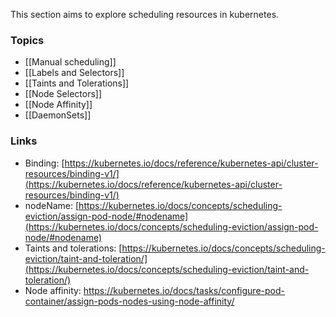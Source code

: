 This section aims to explore scheduling resources in kubernetes.

### Topics
- [[Manual scheduling]]
- [[Labels and Selectors]]
- [[Taints and Tolerations]]
- [[Node Selectors]]
- [[Node Affinity]]
- [[DaemonSets]]

### Links
-   Binding: [https://kubernetes.io/docs/reference/kubernetes-api/cluster-resources/binding-v1/](https://kubernetes.io/docs/reference/kubernetes-api/cluster-resources/binding-v1/)
-   nodeName: [https://kubernetes.io/docs/concepts/scheduling-eviction/assign-pod-node/#nodename](https://kubernetes.io/docs/concepts/scheduling-eviction/assign-pod-node/#nodename)
-   Taints and tolerations: [https://kubernetes.io/docs/concepts/scheduling-eviction/taint-and-toleration/](https://kubernetes.io/docs/concepts/scheduling-eviction/taint-and-toleration/)
-   Node affinity: https://kubernetes.io/docs/tasks/configure-pod-container/assign-pods-nodes-using-node-affinity/